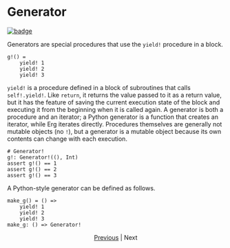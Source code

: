 # Generator

[![badge](https://img.shields.io/endpoint.svg?url=https%3A%2F%2Fgezf7g7pd5.execute-api.ap-northeast-1.amazonaws.com%2Fdefault%2Fsource_up_to_date%3Fowner%3Derg-lang%26repos%3Derg%26ref%3Dmain%26path%3Ddoc/EN/syntax/34_generator.md%26commit_hash%3D21e8145e83fb54ed77e7631deeee8a7e39b028a3)
](https://gezf7g7pd5.execute-api.ap-northeast-1.amazonaws.com/default/source_up_to_date?owner=erg-lang&repos=erg&ref=main&path=doc/EN/syntax/34_generator.md&commit_hash=21e8145e83fb54ed77e7631deeee8a7e39b028a3)

Generators are special procedures that use the `yield!` procedure in a block.

```erg
g!() =
    yield! 1
    yield! 2
    yield! 3
```

`yield!` is a procedure defined in a block of subroutines that calls `self!.yield!`. Like `return`, it returns the value passed to it as a return value, but it has the feature of saving the current execution state of the block and executing it from the beginning when it is called again.
A generator is both a procedure and an iterator; a Python generator is a function that creates an iterator, while Erg iterates directly. Procedures themselves are generally not mutable objects (no `!`), but a generator is a mutable object because its own contents can change with each execution.

```erg
# Generator!
g!: Generator!((), Int)
assert g!() == 1
assert g!() == 2
assert g!() == 3
```

A Python-style generator can be defined as follows.

```erg
make_g() = () =>
    yield! 1
    yield! 2
    yield! 3
make_g: () => Generator!
```

<p align='center'>
    <a href='./33_package_system.md'>Previous</a> | Next
</p>
